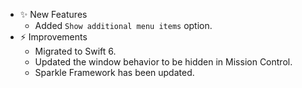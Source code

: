 -   ✨ New Features
    -   Added `Show additional menu items` option.
-   ⚡️ Improvements
    -   Migrated to Swift 6.
    -   Updated the window behavior to be hidden in Mission Control.
    -   Sparkle Framework has been updated.
